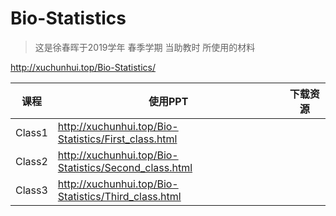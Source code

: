# Bio-Statistics

> 这是徐春晖于2019学年 春季学期 当助教时 所使用的材料

http://xuchunhui.top/Bio-Statistics/

|   课程   |  使用PPT   |  下载资源    |
| ---- | ---- | ---- |
|  Class1    |    http://xuchunhui.top/Bio-Statistics/First_class.html  |      |
|  Class2    |    http://xuchunhui.top/Bio-Statistics/Second_class.html  |      |
|  Class3    |    http://xuchunhui.top/Bio-Statistics/Third_class.html  |      |

